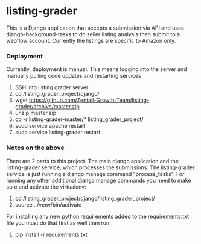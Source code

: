 # listing-grader

This is a Django application that accepts a submission via API  and uses django-background-tasks to do seller listing
analysis then submit to a webflow account. Currently the listings are specific to Amazon only.

### Deployment
Currently, deployment is manual. This means logging into the server and manually pulling code updates and restarting services 

1. SSH into listing grader server
2. cd /listing_grader_project/django/
3. wget https://github.com/Zentail-Growth-Team/listing-grader/archive/master.zip
4. unzip master.zip
5. cp -r listing-grader-master/* listing_grader_project/
6. sudo service apache restart
7. sudo service listing-grader restart

### Notes on the above
There are 2 parts to this project. The main django application and the listing-grader service, which processes the submissions.
The listing-grader service is just running a django manage command "process_tasks".
For running any other additional django manage commands you need to make sure and activate the virtualenv:
1. cd /listing_grader_project/django/listing_grader_project/
2. source ../venv/bin/activate

For installing any new python requirements added to the requirements.txt file you must do that first as well then run:
1. pip install -r requirements.txt